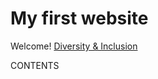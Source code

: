 # My first website

Welcome! [Diversity & Inclusion](https://guisselacp.github.io/project-gcp/)


CONTENTS
